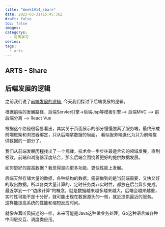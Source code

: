 ```yaml
---
title: "Week1014_share"
date: 2023-03-31T15:45:36Z
draft: false 
toc: false
images:
categorys:
  - 每周学习
series:
tags:
  - arts 
---
```


## ARTS - Share
## 后端发展的逻辑

之前我们说了[前端发展的逻辑](https://github.com/wangweiomg/arts/blob/master/week13/share.md), 今天我们探讨下后端发展的逻辑。

根据前端的发展路径，后端Servlet引擎->后端Jsp等模板引擎--> 后端MVC --> 前后端分离 --> React Vue

根据这个路径很容易看出，其实关于页面展示的部分慢慢脱离了服务端，最终形成前端框架和浏览器绑定，只从后端拿数据的局面， 看似服务端退化为只为前端提供数据的一部分了。

我们从前端发展历程找出了一个规律，技术会一步步往最适合它的领域发展，直到极致。前端和浏览器深度结合，那么后端会围绕着更好的提供数据发展。

如何更好的提高数据？我觉得是向更多功能、更快性能上发展。

后端天然存储大量的数据，各种结构的数据，需要做到的是当前端需要，又快又好的取出数据。所以各类大量计算的、定时任务类非实时性，都放在后台异步完成。最近学到一个“边缘计算”的概念，就是数据越来越多越来越大，后端会越来越重，实时性可能不是十分好，就可能出现在数据源头的一侧，就近提供最近的服务。
这样能提高系统的性能和缩短反应时间。

就像左耳听风描述的一样，未来可能是Java这种做业务处理，Go这种语言做各种中间层交互、调度类应用。

